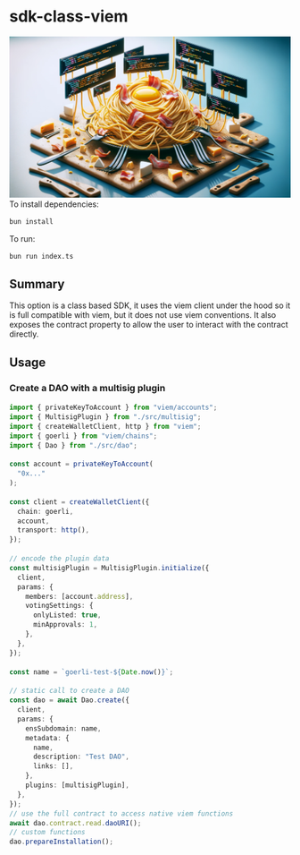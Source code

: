 # sdk-class-viem

![Carbonara](./carbonara-code.png)
To install dependencies:

```bash
bun install
```

To run:

```bash
bun run index.ts
```
## Summary

This option is a class based SDK, it uses the viem client under the hood so it is full compatible with viem, but it does not use viem conventions. It also exposes the contract property to allow the user to interact with the contract directly.

## Usage
### Create a DAO with a multisig plugin
```typescript
import { privateKeyToAccount } from "viem/accounts";
import { MultisigPlugin } from "./src/multisig";
import { createWalletClient, http } from "viem";
import { goerli } from "viem/chains";
import { Dao } from "./src/dao";

const account = privateKeyToAccount(
  "0x..."
);

const client = createWalletClient({
  chain: goerli,
  account,
  transport: http(),
});

// encode the plugin data
const multisigPlugin = MultisigPlugin.initialize({
  client,
  params: {
    members: [account.address],
    votingSettings: {
      onlyListed: true,
      minApprovals: 1,
    },
  },
});

const name = `goerli-test-${Date.now()}`;

// static call to create a DAO
const dao = await Dao.create({
  client,
  params: {
    ensSubdomain: name,
    metadata: {
      name,
      description: "Test DAO",
      links: [],
    },
    plugins: [multisigPlugin],
  },
});
// use the full contract to access native viem functions
await dao.contract.read.daoURI();
// custom functions
dao.prepareInstallation();
```
